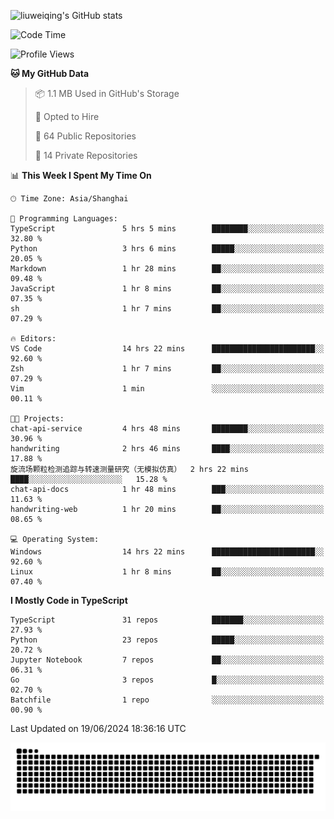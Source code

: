![liuweiqing's GitHub stats](https://github-readme-stats.vercel.app/api?username=14790897&show_icons=true&locale=cn&include_all_commits=true&count_private=true)

<!--START_SECTION:waka-->
![Code Time](http://img.shields.io/badge/Code%20Time-1%2C094%20hrs%2020%20mins-blue)

![Profile Views](http://img.shields.io/badge/Profile%20Views-9-blue)

**🐱 My GitHub Data** 

> 📦 1.1 MB Used in GitHub's Storage 
 > 
> 💼 Opted to Hire
 > 
> 📜 64 Public Repositories 
 > 
> 🔑 14 Private Repositories 
 > 
📊 **This Week I Spent My Time On** 

```text
🕑︎ Time Zone: Asia/Shanghai

💬 Programming Languages: 
TypeScript               5 hrs 5 mins        ████████░░░░░░░░░░░░░░░░░   32.80 % 
Python                   3 hrs 6 mins        █████░░░░░░░░░░░░░░░░░░░░   20.05 % 
Markdown                 1 hr 28 mins        ██░░░░░░░░░░░░░░░░░░░░░░░   09.48 % 
JavaScript               1 hr 8 mins         ██░░░░░░░░░░░░░░░░░░░░░░░   07.35 % 
sh                       1 hr 7 mins         ██░░░░░░░░░░░░░░░░░░░░░░░   07.29 % 

🔥 Editors: 
VS Code                  14 hrs 22 mins      ███████████████████████░░   92.60 % 
Zsh                      1 hr 7 mins         ██░░░░░░░░░░░░░░░░░░░░░░░   07.29 % 
Vim                      1 min               ░░░░░░░░░░░░░░░░░░░░░░░░░   00.11 % 

🐱‍💻 Projects: 
chat-api-service         4 hrs 48 mins       ████████░░░░░░░░░░░░░░░░░   30.96 % 
handwriting              2 hrs 46 mins       ████░░░░░░░░░░░░░░░░░░░░░   17.88 % 
旋流场颗粒检测追踪与转速测量研究（无模拟仿真）  2 hrs 22 mins       ████░░░░░░░░░░░░░░░░░░░░░   15.28 % 
chat-api-docs            1 hr 48 mins        ███░░░░░░░░░░░░░░░░░░░░░░   11.63 % 
handwriting-web          1 hr 20 mins        ██░░░░░░░░░░░░░░░░░░░░░░░   08.65 % 

💻 Operating System: 
Windows                  14 hrs 22 mins      ███████████████████████░░   92.60 % 
Linux                    1 hr 8 mins         ██░░░░░░░░░░░░░░░░░░░░░░░   07.40 % 
```

**I Mostly Code in TypeScript** 

```text
TypeScript               31 repos            ███████░░░░░░░░░░░░░░░░░░   27.93 % 
Python                   23 repos            █████░░░░░░░░░░░░░░░░░░░░   20.72 % 
Jupyter Notebook         7 repos             ██░░░░░░░░░░░░░░░░░░░░░░░   06.31 % 
Go                       3 repos             █░░░░░░░░░░░░░░░░░░░░░░░░   02.70 % 
Batchfile                1 repo              ░░░░░░░░░░░░░░░░░░░░░░░░░   00.90 % 
```




 Last Updated on 19/06/2024 18:36:16 UTC
<!--END_SECTION:waka-->

<picture>
  <source media="(prefers-color-scheme: dark)" srcset="https://raw.githubusercontent.com/14790897/14790897/output/github-contribution-grid-snake-dark.svg" />
  <source media="(prefers-color-scheme: light)" srcset="https://raw.githubusercontent.com/14790897/14790897/output/github-contribution-grid-snake.svg" />
  <img alt="github-snake" src="https://raw.githubusercontent.com/14790897/14790897/output/github-contribution-grid-snake.svg" />
</picture>
